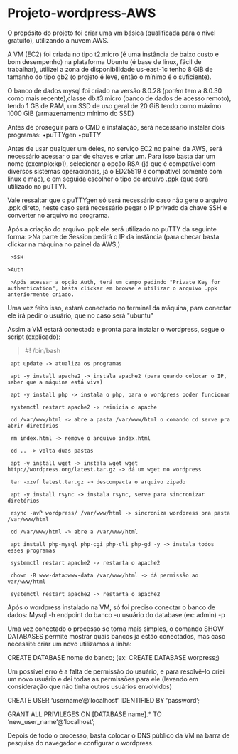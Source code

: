 # Projeto-wordpress-AWS
O propósito do projeto foi criar uma vm básica (qualificada para o nível gratuito), utilizando a nuvem AWS.
  
  A VM (EC2) foi criada no tipo t2.micro (é uma instância de baixo custo e bom desempenho) na plataforma Ubuntu (é base de linux, fácil de trabalhar), utilizei a zona de disponibilidade us-east-1c tenho 8 GiB de tamanho do tipo gb2 (o projeto é leve, então o mínimo é o suficiente).
 
 O banco de dados mysql foi criado na versão 8.0.28 (porém tem a 8.0.30 como mais recente),classe db.t3.micro (banco de dados de acesso remoto), tendo 1 GB de RAM, um SSD de uso geral de 20 GiB tendo como máximo 1000 GiB (armazenamento mínimo do SSD)
 
 Antes de proseguir para o CMD e instalação, será necessário instalar dois programas:
 •puTTYgen
 •puTTY

  Antes de usar qualquer um deles, no serviço EC2 no painel da AWS, será necessário acessar o par de chaves e criar um. Para isso basta dar um nome (exemplo:kp1), selecionar a opção RSA (já que é compatível com diversos sistemas operacionais, já o ED25519 é compatível somente com linux e mac), e em seguida escolher o tipo de arquivo .ppk (que será utilizado no puTTY).

  Vale ressaltar que o puTTYgen só será necessário caso não gere o arquivo .ppk direto, neste caso será necessário pegar o IP privado da chave SSH e converter no arquivo no programa.

  Após a criação do arquivo .ppk ele será utilizado no puTTY da seguinte forma:
     >Na parte de Session pedirá o IP da instância (para checar basta clickar na máquina no painel da AWS,)

     >SSH

    >Auth

     >Após acessar a opção Auth, terá um campo pedindo "Private Key for authentication", basta clickar em browse e utilizar o arquivo .ppk anteriormente criado.


 Uma vez feito isso, estará conectado no terminal da máquina, para conectar ele irá pedir o usuário, que no caso será "ubuntu"

 Assim a VM estará conectada e pronta para instalar o wordpress, segue o script (explicado):

 >#! /bin/bash

     apt update -> atualiza os programas

     apt -y install apache2 -> instala apache2 (para quando colocar o IP, saber que a máquina está viva) 

     apt -y install php -> instala o php, para o wordpress poder funcionar 

     systemctl restart apache2 -> reinicia o apache 

     cd /var/www/html -> abre a pasta /var/www/html o comando cd serve pra abrir diretórios 

     rm index.html -> remove o arquivo index.html 

     cd .. -> volta duas pastas

     apt -y install wget -> instala wget wget http://wordpress.org/latest.tar.gz -> dá um wget no wordpress 

     tar -xzvf latest.tar.gz -> descompacta o arquivo zipado 

     apt -y install rsync -> instala rsync, serve para sincronizar diretórios 

     rsync -avP wordpress/ /var/www/html -> sincroniza wordpress pra pasta /var/www/html 

     cd /var/www/html -> abre a /var/www/html 

     apt install php-mysql php-cgi php-cli php-gd -y -> instala todos esses programas

     systemctl restart apache2 -> restarta o apache2 

     chown -R www-data:www-data /var/www/html -> dá permissão ao var/www/html 

     systemctl restart apache2 -> restarta o apache2
 
 Após o wordpress instalado na VM, só foi preciso conectar o banco de dados:
Mysql -h endpoint do banco -u usuário do database (ex: admin) -p
 
 Uma vez conectado o processo se torna mais simples, o comando SHOW DATABASES permite mostrar quais bancos ja estão conectados, mas caso necessite criar um novo utilizamos a linha:

CREATE DATABASE nome do banco; (ex: CREATE DATABASE worpress;)
 
 Um possível erro é a falta de permissão do usuário, e para resolvê-lo criei um novo usuário e dei todas as permissões para ele (levando em consideração que não tinha outros usuários envolvidos)

CREATE USER ‘username’@‘localhost’ IDENTIFIED BY ‘password’;

GRANT ALL PRIVILEGES ON [DATABASE name].* TO ‘new_user_name’@’localhost’;

Depois de todo o processo, basta colocar o DNS público da VM na barra de pesquisa do navegador e configurar o wordpress.